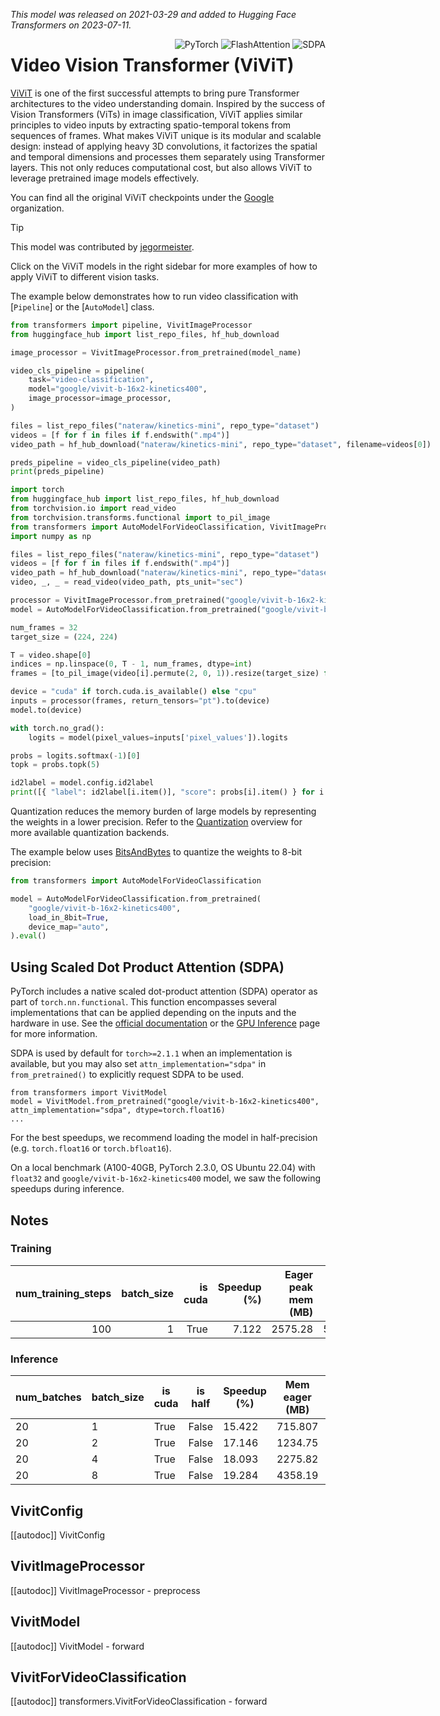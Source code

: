 <!--Copyright 2023 The HuggingFace Team. All rights reserved.

Licensed under the Apache License, Version 2.0 (the "License"); you may not use this file except in compliance with
the License. You may obtain a copy of the License at

http://www.apache.org/licenses/LICENSE-2.0

Unless required by applicable law or agreed to in writing, software distributed under the License is distributed on
an "AS IS" BASIS, WITHOUT WARRANTIES OR CONDITIONS OF ANY KIND, either express or implied. See the License for the
specific language governing permissions and limitations under the License.
-->
*This model was released on 2021-03-29 and added to Hugging Face Transformers on 2023-07-11.*

<div style="float: right;">
    <div class="flex flex-wrap space-x-1">
        <img alt="PyTorch" src="https://img.shields.io/badge/PyTorch-DE3412?style=flat&logo=pytorch&logoColor=white">
        <img alt="FlashAttention" src="https://img.shields.io/badge/%E2%9A%A1%EF%B8%8E%20FlashAttention-eae0c8?style=flat">
        <img alt="SDPA" src="https://img.shields.io/badge/SDPA-DE3412?style=flat&logo=pytorch&logoColor=white">
    </div>
</div>


# Video Vision Transformer (ViViT)

[ViViT](https://huggingface.co/papers/2103.15691) is one of the first successful attempts to bring pure Transformer architectures to the video understanding domain. Inspired by the success of Vision Transformers (ViTs) in image classification, ViViT applies similar principles to video inputs by extracting spatio-temporal tokens from sequences of frames. What makes ViViT unique is its modular and scalable design: instead of applying heavy 3D convolutions, it factorizes the spatial and temporal dimensions and processes them separately using Transformer layers. This not only reduces computational cost, but also allows ViViT to leverage pretrained image models effectively.

You can find all the original ViViT checkpoints under the [Google](https://huggingface.co/google/models?search=vivit) organization.

> [!TIP]
> This model was contributed by [jegormeister](https://huggingface.co/jegormeister).
>
> Click on the ViViT models in the right sidebar for more examples of how to apply ViViT to different vision tasks.

The example below demonstrates how to run video classification with [`Pipeline`] or the [`AutoModel`] class.

<hfoptions id="usage">
<hfoption id="Pipeline>

```python
from transformers import pipeline, VivitImageProcessor
from huggingface_hub import list_repo_files, hf_hub_download

image_processor = VivitImageProcessor.from_pretrained(model_name)

video_cls_pipeline = pipeline(
    task="video-classification",
    model="google/vivit-b-16x2-kinetics400",
    image_processor=image_processor,
)

files = list_repo_files("nateraw/kinetics-mini", repo_type="dataset")
videos = [f for f in files if f.endswith(".mp4")]
video_path = hf_hub_download("nateraw/kinetics-mini", repo_type="dataset", filename=videos[0])

preds_pipeline = video_cls_pipeline(video_path)
print(preds_pipeline)
```

</hfoption>
<hfoption id="AutoModel">

```python
import torch
from huggingface_hub import list_repo_files, hf_hub_download
from torchvision.io import read_video
from torchvision.transforms.functional import to_pil_image
from transformers import AutoModelForVideoClassification, VivitImageProcessor 
import numpy as np 

files = list_repo_files("nateraw/kinetics-mini", repo_type="dataset")
videos = [f for f in files if f.endswith(".mp4")]
video_path = hf_hub_download("nateraw/kinetics-mini", repo_type="dataset", filename=videos[0])
video, _, _ = read_video(video_path, pts_unit="sec")

processor = VivitImageProcessor.from_pretrained("google/vivit-b-16x2-kinetics400")
model = AutoModelForVideoClassification.from_pretrained("google/vivit-b-16x2-kinetics400").eval()

num_frames = 32
target_size = (224, 224) 

T = video.shape[0]
indices = np.linspace(0, T - 1, num_frames, dtype=int)
frames = [to_pil_image(video[i].permute(2, 0, 1)).resize(target_size) for i in indices] 

device = "cuda" if torch.cuda.is_available() else "cpu"
inputs = processor(frames, return_tensors="pt").to(device)
model.to(device)

with torch.no_grad():
    logits = model(pixel_values=inputs['pixel_values']).logits

probs = logits.softmax(-1)[0]
topk = probs.topk(5)

id2label = model.config.id2label
print([{ "label": id2label[i.item()], "score": probs[i].item() } for i in topk.indices])
```

</hfoption>
</hfoptions>

Quantization reduces the memory burden of large models by representing the weights in a lower precision. Refer to the [Quantization](../quantization/overview) overview for more available quantization backends.

The example below uses [BitsAndBytes](https://huggingface.co/docs/transformers/main/en/quantization/bitsandbytes) to quantize the weights to 8-bit precision:

```python
from transformers import AutoModelForVideoClassification

model = AutoModelForVideoClassification.from_pretrained(
    "google/vivit-b-16x2-kinetics400",
    load_in_8bit=True,
    device_map="auto",
).eval()
```

## Using Scaled Dot Product Attention (SDPA)

PyTorch includes a native scaled dot-product attention (SDPA) operator as part of `torch.nn.functional`. This function 
encompasses several implementations that can be applied depending on the inputs and the hardware in use. See the 
[official documentation](https://pytorch.org/docs/stable/generated/torch.nn.functional.scaled_dot_product_attention.html) 
or the [GPU Inference](https://huggingface.co/docs/transformers/main/en/perf_infer_gpu_one#pytorch-scaled-dot-product-attention)
page for more information.

SDPA is used by default for `torch>=2.1.1` when an implementation is available, but you may also set 
`attn_implementation="sdpa"` in `from_pretrained()` to explicitly request SDPA to be used.

```
from transformers import VivitModel
model = VivitModel.from_pretrained("google/vivit-b-16x2-kinetics400", attn_implementation="sdpa", dtype=torch.float16)
...
```

For the best speedups, we recommend loading the model in half-precision (e.g. `torch.float16` or `torch.bfloat16`).

On a local benchmark (A100-40GB, PyTorch 2.3.0, OS Ubuntu 22.04) with `float32` and `google/vivit-b-16x2-kinetics400` model, we saw the following speedups during inference.

## Notes

### Training
|   num_training_steps |   batch_size |   is cuda |   Speedup (%) |   Eager peak mem (MB) |   sdpa peak mem (MB) |   Mem saving (%) |
|---------------------:|-------------:|----------:|--------------:|----------------------:|---------------------:|-----------------:|
|                  100 |            1 |      True |         7.122 |               2575.28 |              5932.54 |           130.364 |


### Inference
|   num_batches |   batch_size |   is cuda |   is half |   Speedup (%) |   Mem eager (MB) |   Mem BT (MB) |   Mem saved (%) |
|---------------|--------------|-----------|-----------|---------------|------------------|---------------|-----------------|
|            20 |             1 |   True    |   False   |      15.422   |     715.807      |    317.079    |      125.75     |
|            20 |             2 |   True    |   False   |      17.146   |    1234.75       |    447.175    |      176.122    |
|            20 |             4 |   True    |   False   |      18.093   |    2275.82       |    709.864    |      220.6      |
|            20 |             8 |   True    |   False   |      19.284   |    4358.19       |   1233.24     |      253.393    |
           

## VivitConfig

[[autodoc]] VivitConfig

## VivitImageProcessor

[[autodoc]] VivitImageProcessor
    - preprocess

## VivitModel

[[autodoc]] VivitModel
    - forward

## VivitForVideoClassification

[[autodoc]] transformers.VivitForVideoClassification
    - forward
